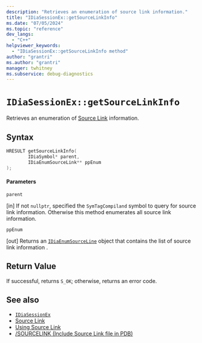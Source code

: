 ```yaml
---
description: "Retrieves an enumeration of source link information."
title: "IDiaSessionEx::getSourceLinkInfo"
ms.date: "07/05/2024"
ms.topic: "reference"
dev_langs:
  - "C++"
helpviewer_keywords:
  - "IDiaSessionEx::getSourceLinkInfo method"
author: "grantri"
ms.author: "grantri"
manager: twhitney
ms.subservice: debug-diagnostics
---
```

# `IDiaSessionEx::getSourceLinkInfo`

Retrieves an enumeration of [Source Link](https://github.com/dotnet/designs/blob/master/accepted/2020/diagnostics/source-link.md) information.

## Syntax

```C++
HRESULT getSourceLinkInfo(
        IDiaSymbol* parent,
        IDiaEnumSourceLink** ppEnum
);
```

#### Parameters

 `parent`

 [in] If not `nullptr`, specified the `SymTagCompiland` symbol to query for source link information. Otherwise this method enumerates all source link information.

 `ppEnum`

[out] Returns an [`IDiaEnumSourceLine`](../../debugger/debug-interface-access/idiaenumsourcelink.md) object that contains the list of source link information .

## Return Value

 If successful, returns `S_OK`; otherwise, returns an error code.


## See also

- [`IDiaSessionEx`](../../debugger/debug-interface-access/idiasessionex.md)
- [Source Link](https://github.com/dotnet/designs/blob/master/accepted/2020/diagnostics/source-link.md)
- [Using Source Link](https://github.com/dotnet/sourcelink#using-source-link-in-c-projects)
- [/SOURCELINK (Include Source Link file in PDB)](/cpp/build/reference/sourcelink)
